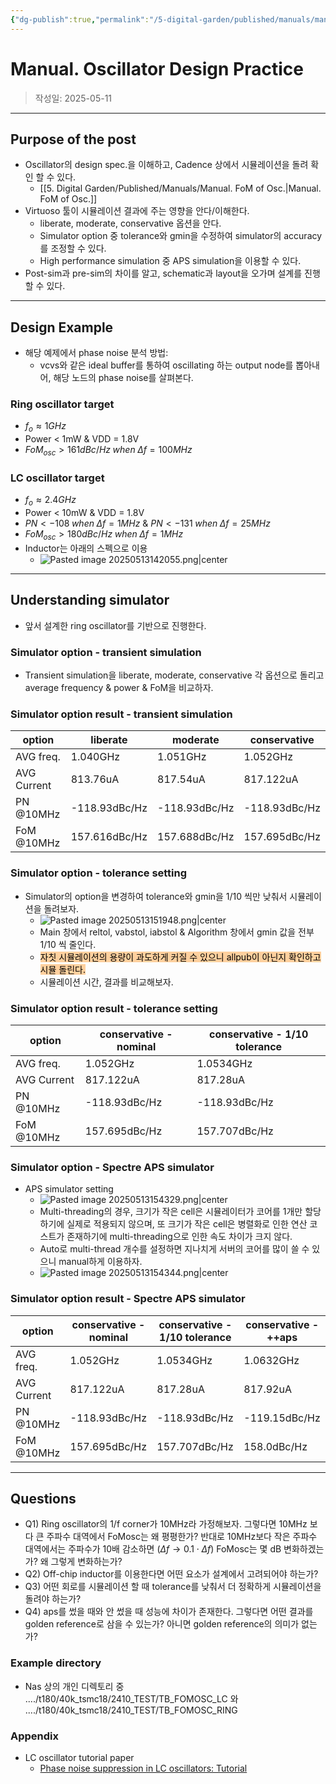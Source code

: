 ```yaml
---
{"dg-publish":true,"permalink":"/5-digital-garden/published/manuals/manual-oscillator-design-practice/","created":"2025-05-11T14:57:48.114+09:00"}
---
```



# Manual. Oscillator Design Practice

> 작성일: 2025-05-11

----
## Purpose of the post
- Oscillator의 design spec.을 이해하고, Cadence 상에서 시뮬레이션을 돌려 확인 할 수 있다.
	- [[5. Digital Garden/Published/Manuals/Manual. FoM of Osc.\|Manual. FoM of Osc.]]
- Virtuoso 툴이 시뮬레이션 결과에 주는 영향을 안다/이해한다.
	- liberate, moderate, conservative 옵션을 안다.
	- Simulator option 중 tolerance와 gmin을 수정하여 simulator의 accuracy를 조정할 수 있다.
	- High performance simulation 중 APS simulation을 이용할 수 있다.
- Post-sim과 pre-sim의 차이를 알고, schematic과 layout을 오가며 설계를 진행할 수 있다.


--------------------
## Design Example

- 해당 예제에서 phase noise 분석 방법:
	- vcvs와 같은 ideal buffer를 통하여 oscillating 하는 output node를 뽑아내어, 해당 노드의 phase noise를 살펴본다.
### Ring oscillator target
- $f_{o} \approx 1GHz$
- Power < 1mW & VDD = 1.8V
- $FoM_{osc} > 161dBc/Hz \;when\;\Delta f=100MHz$

### LC oscillator target
- $f_{o} \approx 2.4GHz$
- Power < 10mW & VDD = 1.8V
- $PN < -108 \;when\;\Delta f=1MHz$ & $PN < -131 \;when\;\Delta f=25MHz$
- $FoM_{osc} > 180dBc/Hz \;when\;\Delta f=1MHz$
- Inductor는 아래의 스펙으로 이용
	- ![Pasted image 20250513142055.png|center](/img/user/0.%20TOOLS/00.%20Attechments/Pasted%20image%2020250513142055.png)



--------------
## Understanding simulator

- 앞서 설계한 ring oscillator를 기반으로 진행한다.

### Simulator option - transient simulation
- Transient simulation을 liberate, moderate, conservative 각 옵션으로 돌리고 average frequency & power & FoM을 비교하자.

### Simulator option result  - transient simulation

| option      | liberate      | moderate      | conservative  |
| ----------- | ------------- | ------------- | ------------- |
| AVG freq.   | 1.040GHz      | 1.051GHz      | 1.052GHz      |
| AVG Current | 813.76uA      | 817.54uA      | 817.122uA     |
| PN @10MHz   | -118.93dBc/Hz | -118.93dBc/Hz | -118.93dBc/Hz |
| FoM @10MHz  | 157.616dBc/Hz | 157.688dBc/Hz | 157.695dBc/Hz |

### Simulator option - tolerance setting
- Simulator의 option을 변경하여 tolerance와 gmin을 1/10 씩만 낮춰서 시뮬레이션을 돌려보자.
	- ![Pasted image 20250513151948.png|center](/img/user/0.%20TOOLS/00.%20Attechments/Pasted%20image%2020250513151948.png)
	- Main 창에서 reltol, vabstol, iabstol & Algorithm 창에서 gmin 값을 전부 1/10 씩 줄인다.
	- <mark style="background: #FFB86CA6;">자칫 시뮬레이션의 용량이 과도하게 커질 수 있으니 allpub이 아닌지 확인하고 시뮬 돌린다.</mark>
	- 시뮬레이션 시간, 결과를 비교해보자.

### Simulator option result - tolerance setting

| option      | conservative - nominal | conservative - 1/10 tolerance |
| ----------- | ---------------------- | ----------------------------- |
| AVG freq.   | 1.052GHz               | 1.0534GHz                     |
| AVG Current | 817.122uA              | 817.28uA                      |
| PN @10MHz   | -118.93dBc/Hz          | -118.93dBc/Hz                 |
| FoM @10MHz  | 157.695dBc/Hz          | 157.707dBc/Hz                 |


### Simulator option - Spectre APS simulator
- APS simulator setting 
	- ![Pasted image 20250513154329.png|center](/img/user/0.%20TOOLS/00.%20Attechments/Pasted%20image%2020250513154329.png)
	- Multi-threading의 경우, 크기가 작은 cell은 시뮬레이터가 코어를 1개만 할당하기에 실제로 적용되지 않으며, 또 크기가 작은 cell은 병렬화로 인한 연산 코스트가 존재하기에 multi-threading으로 인한 속도 차이가 크지 않다.
	- Auto로 multi-thread 개수를 설정하면 지나치게 서버의 코어를 많이 쓸 수 있으니 manual하게 이용하자.
	- ![Pasted image 20250513154344.png|center](/img/user/0.%20TOOLS/00.%20Attechments/Pasted%20image%2020250513154344.png)
### Simulator option result - Spectre APS simulator

| option      | conservative - nominal | conservative - 1/10 tolerance | conservative - ++aps |
| ----------- | ---------------------- | ----------------------------- | -------------------- |
| AVG freq.   | 1.052GHz               | 1.0534GHz                     | 1.0632GHz            |
| AVG Current | 817.122uA              | 817.28uA                      | 817.92uA             |
| PN @10MHz   | -118.93dBc/Hz          | -118.93dBc/Hz                 | -119.15dBc/Hz        |
| FoM @10MHz  | 157.695dBc/Hz          | 157.707dBc/Hz                 | 158.0dBc/Hz          |

-------------------------------
## Questions
- Q1) Ring oscillator의 1/f corner가 10MHz라 가정해보자. 그렇다면 10MHz 보다 큰 주파수 대역에서 FoMosc는 왜 평평한가? 반대로 10MHz보다 작은 주파수 대역에서는 주파수가 10배 감소하면 ($\Delta f \rightarrow 0.1\cdot \Delta f$) FoMosc는 몇 dB 변화하겠는가? 왜 그렇게 변화하는가?
- Q2) Off-chip inductor를 이용한다면 어떤 요소가 설계에서 고려되어야 하는가?
- Q3) 어떤 회로를 시뮬레이션 할 때 tolerance를 낮춰서 더 정확하게 시뮬레이션을 돌려야 하는가?
- Q4) aps를 썼을 때와 안 썼을 때 성능에 차이가 존재한다. 그렇다면 어떤 결과를 golden reference로 삼을 수 있는가? 아니면 golden reference의 의미가 없는가?

### Example directory
- Nas 상의 개인 디렉토리 중 ..../t180/40k_tsmc18/2410_TEST/TB_FOMOSC_LC 와 ..../t180/40k_tsmc18/2410_TEST/TB_FOMOSC_RING

### Appendix
- LC oscillator tutorial paper
	- [Phase noise suppression in LC oscillators: Tutorial](https://onlinelibrary.wiley.com/doi/epdf/10.1002/cta.3097)

